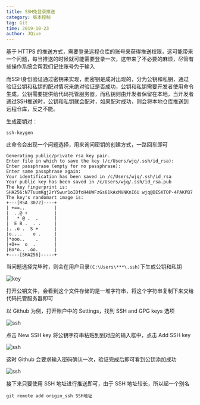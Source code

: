 ```yaml
---
title: SSH免登录推送
category: 版本控制
tag: Git
time: 2019-10-23
author: JQiue
---
```


基于 HTTPS 的推送方式，需要登录远程仓库的账号来获得推送权限，这可能带来一个问题，每当推送的时候就可能需要登录一次，这带来了不必要的麻烦，尽管有些操作系统会帮我们记住账号免于输入

而SSH身份验证通过密钥来实现，而密钥是成对出现的，分为公钥和私钥，通过验证公钥和私钥的配对情况来绝对验证是否成功，公钥和私钥需要开发者使用命令生成，公钥需要提供给代码托管服务器，而私钥则由开发者保留在本地，当开发者通过SSH推送时，公钥和私钥就会配对，如果配对成功，则会将本地仓库推送到远程仓库，反之不能。

生成密钥对：

```shell
ssh-keygen
```

此命令会出现一个问题选择，用来询问密钥的创建方式，一路回车即可

```text
Generating public/private rsa key pair.
Enter file in which to save the key (/c/Users/wjq/.ssh/id_rsa):
Enter passphrase (empty for no passphrase):
Enter same passphrase again:
Your identification has been saved in /c/Users/wjq/.ssh/id_rsa
Your public key has been saved in /c/Users/wjq/.ssh/id_rsa.pub
The key fingerprint is:
SHA256:N7TuumKgj2rYSwur1oIDfoH4UWFzGs61kAxMVNKnI6U wjq@DESKTOP-4PAKPB7
The key's randomart image is:
+---[RSA 3072]----+
| +==..           |
|  ..@ +          |
|   * @ .  .      |
|  E B .  . .     |
|. .o .  S +      |
|o....    o .     |
|*ooo..    .      |
|+O+=  o  .       |
|Bo*o.. .oo.      |
+----[SHA256]-----+
```

当问题选择完毕时，则会在用户目录`(C:\Users\***\.ssh)`下生成公钥和私钥

![key](https://gitee.com/jqiue/img_upload/raw/master/images/Snipaste_2020-08-31_12-38-30.png)

打开公钥文件，会看到这个文件存储的是一堆字符串，将这个字符串复制下来交给代码托管服务器即可

以 Github 为例，打开账户中的 Settings，找到 SSH and GPG keys 选项

![ssh](https://gitee.com/jqiue/img_upload/raw/master/images/Snipaste_2020-08-31_12-45-38.png)

点击 New SSH key 将公钥字符串粘贴到到对应的输入框中，点击 Add SSH key

![ssh](https://gitee.com/jqiue/img_upload/raw/master/images/Snipaste_2020-08-31_12-52-20.png)

这时 Github 会要求输入密码确认一次，验证完成后即可看到公钥添加成功

![ssh](https://gitee.com/jqiue/img_upload/raw/master/images/Snipaste_2020-08-31_12-57-58.png)

接下来只要使用 SSH 地址进行推送即可，由于 SSH 地址较长，所以起一个别名

```shell
git remote add origin_ssh SSH地址
```
